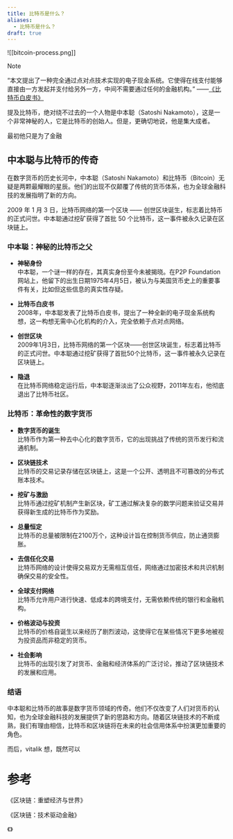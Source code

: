 ```yaml
---
title: 比特币是什么？
aliases:
  - 比特币是什么？
draft: true
---
```

![[bitcoin-process.png]]

> [!NOTE]
> “本文提出了一种完全通过点对点技术实现的电子现金系统。它使得在线支付能够直接由一方发起并支付给另外一方，中间不需要通过任何的金融机构。”     	——[《比特币白皮书》](https://bitcoin.org/zh_CN/bitcoin-paper)

提及比特币，绝对绕不过去的一个人物是中本聪（Satoshi Nakamoto），这是一个非常神秘的人，它是比特币的创始人。但是，更确切地说，他是集大成者。

最初他只是为了金融



## 中本聪与比特币的传奇

在数字货币的历史长河中，中本聪（Satoshi Nakamoto）和比特币（Bitcoin）无疑是两颗最耀眼的星辰。他们的出现不仅颠覆了传统的货币体系，也为全球金融科技的发展指明了新的方向。


2009 年 1 月 3 日，比特币网络的第一个区块 —— 创世区块诞生，标志着比特币的正式问世。中本聪通过挖矿获得了首批 50 个比特币，这一事件被永久记录在区块链上。


### 中本聪：神秘的比特币之父
- **神秘身份**  
  中本聪，一个谜一样的存在，其真实身份至今未被揭晓。在P2P Foundation网站上，他留下的出生日期1975年4月5日，被认为与美国货币史上的重要事件有关，比如但这些信息的真实性存疑。

- **比特币白皮书**  
  2008年，中本聪发表了比特币白皮书，提出了一种全新的电子现金系统构想，这一构想无需中心化机构的介入，完全依赖于点对点网络。

- **创世区块**  
  2009年1月3日，比特币网络的第一个区块——创世区块诞生，标志着比特币的正式问世。中本聪通过挖矿获得了首批50个比特币，这一事件被永久记录在区块链上。

- **隐退**  
  在比特币网络稳定运行后，中本聪逐渐淡出了公众视野，2011年左右，他彻底退出了比特币社区。

### 比特币：革命性的数字货币
- **数字货币的诞生**  
  比特币作为第一种去中心化的数字货币，它的出现挑战了传统的货币发行和流通机制。

- **区块链技术**  
  比特币的交易记录存储在区块链上，这是一个公开、透明且不可篡改的分布式账本技术。

- **挖矿与激励**  
  比特币通过挖矿机制产生新区块，矿工通过解决复杂的数学问题来验证交易并获得新生成的比特币作为奖励。

- **总量恒定**  
  比特币的总量被限制在2100万个，这种设计旨在控制货币供应，防止通货膨胀。

- **去信任化交易**  
  比特币网络的设计使得交易双方无需相互信任，网络通过加密技术和共识机制确保交易的安全性。

- **全球支付网络**  
  比特币允许用户进行快速、低成本的跨境支付，无需依赖传统的银行和金融机构。

- **价格波动与投资**  
  比特币的价格自诞生以来经历了剧烈波动，这使得它在某些情况下更多地被视为投资品而非稳定的货币。

- **社会影响**  
  比特币的出现引发了对货币、金融和经济体系的广泛讨论，推动了区块链技术的发展和应用。

### 结语
中本聪和比特币的故事是数字货币领域的传奇。他们不仅改变了人们对货币的认知，也为全球金融科技的发展提供了新的思路和方向。随着区块链技术的不断成熟，我们有理由相信，比特币和区块链将在未来的社会信用体系中扮演更加重要的角色。


而后，vitalik 想，既然可以

# 参考

《区块链：重塑经济与世界》

《区块链：技术驱动金融》

《》